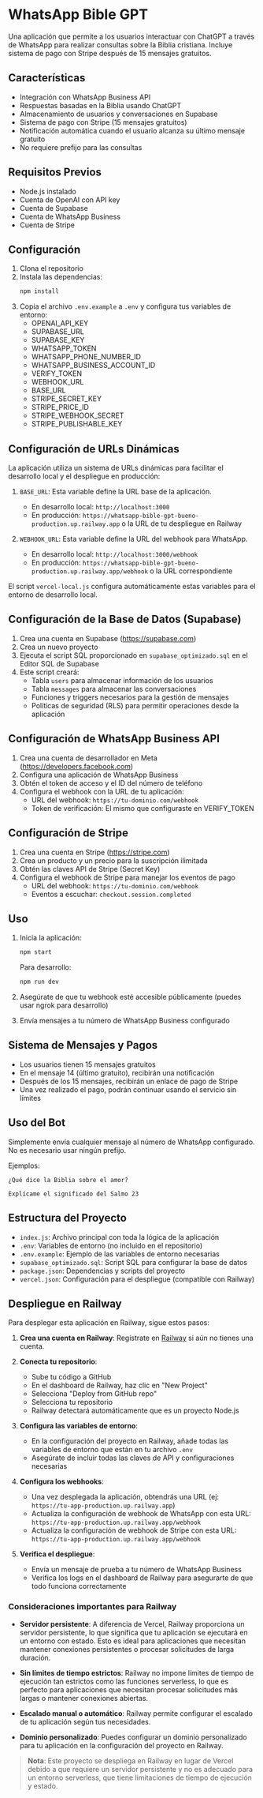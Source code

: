 # WhatsApp Bible GPT

Una aplicación que permite a los usuarios interactuar con ChatGPT a través de WhatsApp para realizar consultas sobre la Biblia cristiana. Incluye sistema de pago con Stripe después de 15 mensajes gratuitos.

## Características

- Integración con WhatsApp Business API
- Respuestas basadas en la Biblia usando ChatGPT
- Almacenamiento de usuarios y conversaciones en Supabase
- Sistema de pago con Stripe (15 mensajes gratuitos)
- Notificación automática cuando el usuario alcanza su último mensaje gratuito
- No requiere prefijo para las consultas

## Requisitos Previos

- Node.js instalado
- Cuenta de OpenAI con API key
- Cuenta de Supabase
- Cuenta de WhatsApp Business
- Cuenta de Stripe

## Configuración

1. Clona el repositorio
2. Instala las dependencias:
   ```bash
   npm install
   ```
3. Copia el archivo `.env.example` a `.env` y configura tus variables de entorno:
   - OPENAI_API_KEY
   - SUPABASE_URL
   - SUPABASE_KEY
   - WHATSAPP_TOKEN
   - WHATSAPP_PHONE_NUMBER_ID
   - WHATSAPP_BUSINESS_ACCOUNT_ID
   - VERIFY_TOKEN
   - WEBHOOK_URL
   - BASE_URL
   - STRIPE_SECRET_KEY
   - STRIPE_PRICE_ID
   - STRIPE_WEBHOOK_SECRET
   - STRIPE_PUBLISHABLE_KEY

## Configuración de URLs Dinámicas

La aplicación utiliza un sistema de URLs dinámicas para facilitar el desarrollo local y el despliegue en producción:

1. `BASE_URL`: Esta variable define la URL base de la aplicación.
   - En desarrollo local: `http://localhost:3000`
   - En producción: `https://whatsapp-bible-gpt-bueno-production.up.railway.app` o la URL de tu despliegue en Railway

2. `WEBHOOK_URL`: Esta variable define la URL del webhook para WhatsApp.
   - En desarrollo local: `http://localhost:3000/webhook`
   - En producción: `https://whatsapp-bible-gpt-bueno-production.up.railway.app/webhook` o la URL correspondiente

El script `vercel-local.js` configura automáticamente estas variables para el entorno de desarrollo local.

## Configuración de la Base de Datos (Supabase)

1. Crea una cuenta en Supabase (https://supabase.com)
2. Crea un nuevo proyecto
3. Ejecuta el script SQL proporcionado en `supabase_optimizado.sql` en el Editor SQL de Supabase
4. Este script creará:
   - Tabla `users` para almacenar información de los usuarios
   - Tabla `messages` para almacenar las conversaciones
   - Funciones y triggers necesarios para la gestión de mensajes
   - Políticas de seguridad (RLS) para permitir operaciones desde la aplicación

## Configuración de WhatsApp Business API

1. Crea una cuenta de desarrollador en Meta (https://developers.facebook.com)
2. Configura una aplicación de WhatsApp Business
3. Obtén el token de acceso y el ID del número de teléfono
4. Configura el webhook con la URL de tu aplicación:
   - URL del webhook: `https://tu-dominio.com/webhook`
   - Token de verificación: El mismo que configuraste en VERIFY_TOKEN

## Configuración de Stripe

1. Crea una cuenta en Stripe (https://stripe.com)
2. Crea un producto y un precio para la suscripción ilimitada
3. Obtén las claves API de Stripe (Secret Key)
4. Configura el webhook de Stripe para manejar los eventos de pago
   - URL del webhook: `https://tu-dominio.com/webhook`
   - Eventos a escuchar: `checkout.session.completed`

## Uso

1. Inicia la aplicación:
   ```bash
   npm start
   ```
   
   Para desarrollo:
   ```bash
   npm run dev
   ```

2. Asegúrate de que tu webhook esté accesible públicamente (puedes usar ngrok para desarrollo)
3. Envía mensajes a tu número de WhatsApp Business configurado

## Sistema de Mensajes y Pagos

- Los usuarios tienen 15 mensajes gratuitos
- En el mensaje 14 (último gratuito), recibirán una notificación
- Después de los 15 mensajes, recibirán un enlace de pago de Stripe
- Una vez realizado el pago, podrán continuar usando el servicio sin límites

## Uso del Bot

Simplemente envía cualquier mensaje al número de WhatsApp configurado. No es necesario usar ningún prefijo.

Ejemplos:
```
¿Qué dice la Biblia sobre el amor?
```

```
Explícame el significado del Salmo 23
```

## Estructura del Proyecto

- `index.js`: Archivo principal con toda la lógica de la aplicación
- `.env`: Variables de entorno (no incluido en el repositorio)
- `.env.example`: Ejemplo de las variables de entorno necesarias
- `supabase_optimizado.sql`: Script SQL para configurar la base de datos
- `package.json`: Dependencias y scripts del proyecto
- `vercel.json`: Configuración para el despliegue (compatible con Railway)

## Despliegue en Railway

Para desplegar esta aplicación en Railway, sigue estos pasos:

1. **Crea una cuenta en Railway**: Regístrate en [Railway](https://railway.app) si aún no tienes una cuenta.

2. **Conecta tu repositorio**:
   - Sube tu código a GitHub
   - En el dashboard de Railway, haz clic en "New Project"
   - Selecciona "Deploy from GitHub repo"
   - Selecciona tu repositorio
   - Railway detectará automáticamente que es un proyecto Node.js

3. **Configura las variables de entorno**:
   - En la configuración del proyecto en Railway, añade todas las variables de entorno que están en tu archivo `.env`
   - Asegúrate de incluir todas las claves de API y configuraciones necesarias

4. **Configura los webhooks**:
   - Una vez desplegada la aplicación, obtendrás una URL (ej: `https://tu-app-production.up.railway.app`)
   - Actualiza la configuración de webhook de WhatsApp con esta URL: `https://tu-app-production.up.railway.app/webhook`
   - Actualiza la configuración de webhook de Stripe con esta URL: `https://tu-app-production.up.railway.app/webhook`

5. **Verifica el despliegue**:
   - Envía un mensaje de prueba a tu número de WhatsApp Business
   - Verifica los logs en el dashboard de Railway para asegurarte de que todo funciona correctamente

### Consideraciones importantes para Railway

- **Servidor persistente**: A diferencia de Vercel, Railway proporciona un servidor persistente, lo que significa que tu aplicación se ejecutará en un entorno con estado. Esto es ideal para aplicaciones que necesitan mantener conexiones persistentes o procesar solicitudes de larga duración.

- **Sin límites de tiempo estrictos**: Railway no impone límites de tiempo de ejecución tan estrictos como las funciones serverless, lo que es perfecto para aplicaciones que necesitan procesar solicitudes más largas o mantener conexiones abiertas.

- **Escalado manual o automático**: Railway permite configurar el escalado de tu aplicación según tus necesidades.

- **Dominio personalizado**: Puedes configurar un dominio personalizado para tu aplicación en la configuración del proyecto en Railway.

> **Nota**: Este proyecto se despliega en Railway en lugar de Vercel debido a que requiere un servidor persistente y no es adecuado para un entorno serverless, que tiene limitaciones de tiempo de ejecución y estado.
